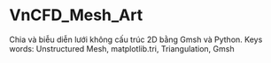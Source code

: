 # VnCFD_Mesh_Art
Chia và biễu diễn lưới không cấu trúc 2D bằng Gmsh và Python. Keys words: Unstructured Mesh, matplotlib.tri, Triangulation, Gmsh
